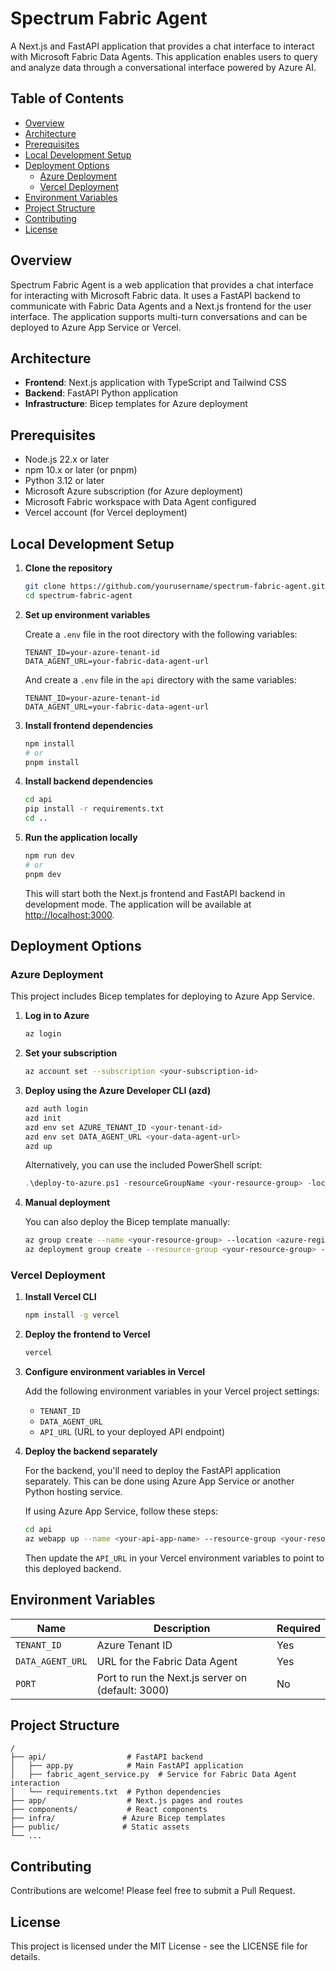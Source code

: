 # Spectrum Fabric Agent

A Next.js and FastAPI application that provides a chat interface to interact with Microsoft Fabric Data Agents. This application enables users to query and analyze data through a conversational interface powered by Azure AI.

## Table of Contents

- [Overview](#overview)
- [Architecture](#architecture)
- [Prerequisites](#prerequisites)
- [Local Development Setup](#local-development-setup)
- [Deployment Options](#deployment-options)
  - [Azure Deployment](#azure-deployment)
  - [Vercel Deployment](#vercel-deployment)
- [Environment Variables](#environment-variables)
- [Project Structure](#project-structure)
- [Contributing](#contributing)
- [License](#license)

## Overview

Spectrum Fabric Agent is a web application that provides a chat interface for interacting with Microsoft Fabric data. It uses a FastAPI backend to communicate with Fabric Data Agents and a Next.js frontend for the user interface. The application supports multi-turn conversations and can be deployed to Azure App Service or Vercel.

## Architecture

- **Frontend**: Next.js application with TypeScript and Tailwind CSS
- **Backend**: FastAPI Python application
- **Infrastructure**: Bicep templates for Azure deployment

## Prerequisites

- Node.js 22.x or later
- npm 10.x or later (or pnpm)
- Python 3.12 or later
- Microsoft Azure subscription (for Azure deployment)
- Microsoft Fabric workspace with Data Agent configured
- Vercel account (for Vercel deployment)

## Local Development Setup

1. **Clone the repository**

   ```bash
   git clone https://github.com/yourusername/spectrum-fabric-agent.git
   cd spectrum-fabric-agent
   ```

2. **Set up environment variables**

   Create a `.env` file in the root directory with the following variables:

   ```env
   TENANT_ID=your-azure-tenant-id
   DATA_AGENT_URL=your-fabric-data-agent-url
   ```

   And create a `.env` file in the `api` directory with the same variables:

   ```env
   TENANT_ID=your-azure-tenant-id
   DATA_AGENT_URL=your-fabric-data-agent-url
   ```

3. **Install frontend dependencies**

   ```bash
   npm install
   # or
   pnpm install
   ```

4. **Install backend dependencies**

   ```bash
   cd api
   pip install -r requirements.txt
   cd ..
   ```

5. **Run the application locally**

   ```bash
   npm run dev
   # or
   pnpm dev
   ```

   This will start both the Next.js frontend and FastAPI backend in development mode. The application will be available at [http://localhost:3000](http://localhost:3000).

## Deployment Options

### Azure Deployment

This project includes Bicep templates for deploying to Azure App Service.

1. **Log in to Azure**

   ```bash
   az login
   ```

2. **Set your subscription**

   ```bash
   az account set --subscription <your-subscription-id>
   ```

3. **Deploy using the Azure Developer CLI (azd)**

   ```bash
   azd auth login
   azd init
   azd env set AZURE_TENANT_ID <your-tenant-id>
   azd env set DATA_AGENT_URL <your-data-agent-url>
   azd up
   ```

   Alternatively, you can use the included PowerShell script:

   ```powershell
   .\deploy-to-azure.ps1 -resourceGroupName <your-resource-group> -location <azure-region>
   ```

4. **Manual deployment**

   You can also deploy the Bicep template manually:

   ```bash
   az group create --name <your-resource-group> --location <azure-region>
   az deployment group create --resource-group <your-resource-group> --template-file infra/main.bicep --parameters tenantId=<your-tenant-id> dataAgentUrl=<your-data-agent-url>
   ```

### Vercel Deployment

1. **Install Vercel CLI**

   ```bash
   npm install -g vercel
   ```

2. **Deploy the frontend to Vercel**

   ```bash
   vercel
   ```

3. **Configure environment variables in Vercel**

   Add the following environment variables in your Vercel project settings:

   - `TENANT_ID`
   - `DATA_AGENT_URL`
   - `API_URL` (URL to your deployed API endpoint)

4. **Deploy the backend separately**

   For the backend, you'll need to deploy the FastAPI application separately. This can be done using Azure App Service or another Python hosting service.

   If using Azure App Service, follow these steps:

   ```bash
   cd api
   az webapp up --name <your-api-app-name> --resource-group <your-resource-group> --sku B1 --runtime "PYTHON:3.12"
   ```

   Then update the `API_URL` in your Vercel environment variables to point to this deployed backend.

## Environment Variables

| Name | Description | Required |
|------|-------------|----------|
| `TENANT_ID` | Azure Tenant ID | Yes |
| `DATA_AGENT_URL` | URL for the Fabric Data Agent | Yes |
| `PORT` | Port to run the Next.js server on (default: 3000) | No |

## Project Structure

```text
/
├── api/                  # FastAPI backend
│   ├── app.py            # Main FastAPI application
│   ├── fabric_agent_service.py  # Service for Fabric Data Agent interaction
│   └── requirements.txt  # Python dependencies
├── app/                  # Next.js pages and routes
├── components/           # React components
├── infra/               # Azure Bicep templates
├── public/              # Static assets
└── ...
```

## Contributing

Contributions are welcome! Please feel free to submit a Pull Request.

## License

This project is licensed under the MIT License - see the LICENSE file for details.
